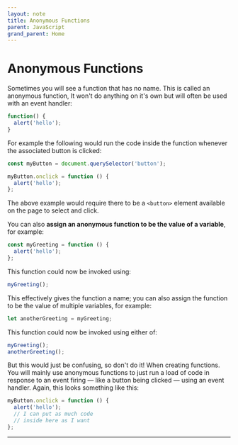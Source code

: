 ```yaml
---
layout: note
title: Anonymous Functions
parent: JavaScript
grand_parent: Home
---
```


# Anonymous Functions

Sometimes you will see a function that has no name. This is called an anonymous function, It won't do anything on it's own but will often be used with an event handler:

```javascript
function() {
  alert('hello');
}
```

For example the following would run the code inside the function whenever the associated button is clicked:

```javascript
const myButton = document.querySelector('button');

myButton.onclick = function () {
  alert('hello');
};
```

The above example would require there to be a `<button>` element available on the page to select and click.

You can also **assign an anonymous function to be the value of a variable**, for example:

```javascript
const myGreeting = function () {
  alert('hello');
};
```

This function could now be invoked using:

```javascript
myGreeting();
```

This effectively gives the function a name; you can also assign the function to be the value of multiple variables, for example:

```javascript
let anotherGreeting = myGreeting;
```

This function could now be invoked using either of:

```javascript
myGreeting();
anotherGreeting();
```

But this would just be confusing, so don't do it! When creating functions. You will mainly use anonymous functions to just run a load of code in response to an event firing — like a button being clicked — using an event handler. Again, this looks something like this:

```javascript
myButton.onclick = function () {
  alert('hello');
  // I can put as much code
  // inside here as I want
};
```

---
